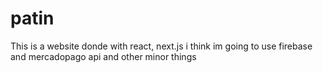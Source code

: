 # patin
This is a website donde with react, next.js i think im going to use firebase and mercadopago api and other minor things
